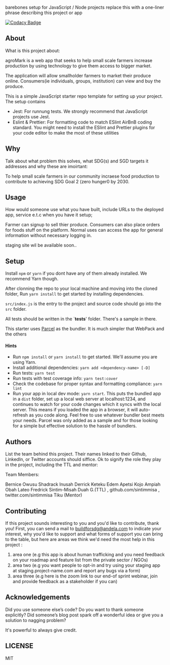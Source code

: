 barebones setup for JavaScript / Node projects replace this with a one-liner phrase describing this project or app

[![Codacy Badge](https://api.codacy.com/project/badge/Grade/3c5eed8757624c739dfbb2c68f671616)](https://app.codacy.com/gh/BuildForSDG/Team-213-agroMart-Frontend?utm_source=github.com&utm_medium=referral&utm_content=BuildForSDG/Team-213-agroMart-Frontend&utm_campaign=Badge_Grade_Settings)



## About

What is this project about:

agroMark is a web app that seeks to help small scale farmers increase production by using technology to give them access to bigger market.

The application will allow smallholder farmers to market their produce online. Consumers(ie individuals, groups, institution) can view and buy the produce.

This is a simple JavaScript starter repo template for setting up your project. The setup contains

- Jest: For runnung tests. We strongly recommend that JavaScript projects use Jest.
- Eslint & Prettier: For formatting code to match ESlint AirBnB coding standard. You might need to install the ESlint and Prettier plugins for your code editor to make the most of these utilities

## Why

Talk about what problem this solves, what SDG(s) and SGD targets it addresses and why these are imoirtant:

To help small scale farmers in our community incraese food production to contribute to achieving SDG Goal 2 (zero hunger0 by 2030.

## Usage
 How would someone use what you have built, include URLs to the deployed app, service e.t.c when you have it setup;
 

Farmer can signup to sell thier produce. Consumers can also place orders for foods stuff on the platform. Normal uses can access the app for general information without necessary logging in.

staging site wil be available soon..
 


## Setup
Install `npm` or `yarn` if you dont have any of them already installed. We recommend Yarn though.

After clonning the repo to your local machine and moving into the cloned folder, Run `yarn install` to get started by installing dependencies. 

`src/index.js` is the entry to the project and source code should go into the `src` folder.

All tests should be written in the `__tests__' folder. There's a sample in there.

This starter uses [Parcel](https://parceljs.org/getting_started.html) as the bundler. It is much simpler that WebPack and the others

#### Hints

- Run `npm install` or `yarn install` to get started. We'll assume you are using Yarn.
- Install additional dependencies: `yarn add <dependency-name> [-D]`
- Run tests: `yarn test`
- Run tests with test coverage info: `yarn test:cover`
- Check the codebase for proper syntax and formatting compliance: `yarn lint`
- Run your app in local dev mode: `yarn start`. This puts the bundled app in a `dist` folder, set up a local web server at localhost:1234, and continues to watch for your code changes which it syncs with the local server. This means if you loaded the app in a browser, it will auto-refresh as you code along. Feel free to use whatever bundler best meets your needs. Parcel was only added as a sample and for those looking for a simple but effective solution to the hassle of bundlers. 

## Authors

List the team behind this project. Their names linked to their Github, LinkedIn, or Twitter accounts should siffice. Ok to signify the role they play in the project, including the TTL and mentor:

Team Members:

Bernice Owusu
Shadrack Inusah
Derrick Keteku
Edem
Apetsi Kojo Ampiah
Obah Lateo Fredrick
Sintim-Misah Duah G.(TTL) , github.com/sintimmisa , twitter.com/sintimmisa
Tiku (Mentor)

## Contributing
If this project sounds interesting to you and you'd like to contribute, thank you!
First, you can send a mail to <buildforsdg@andela.com> to indicate your interest, why you'd like to support and what forms of support you can bring to the table, but here are areas we think we'd need the most help in this project :
1.  area one (e.g this app is about human trafficking and you need feedback on your roadmap and feature list from the private sector / NGOs)
2.  area two (e.g you want people to opt-in and try using your staging app at staging.project-name.com and report any bugs via a form)
3.  area three (e.g here is the zoom link to our end-of sprint webinar, join and provide feedback as a stakeholder if you can)

## Acknowledgements

Did you use someone else’s code?
Do you want to thank someone explicitly?
Did someone’s blog post spark off a wonderful idea or give you a solution to nagging problem?

It's powerful to always give credit.

## LICENSE
MIT